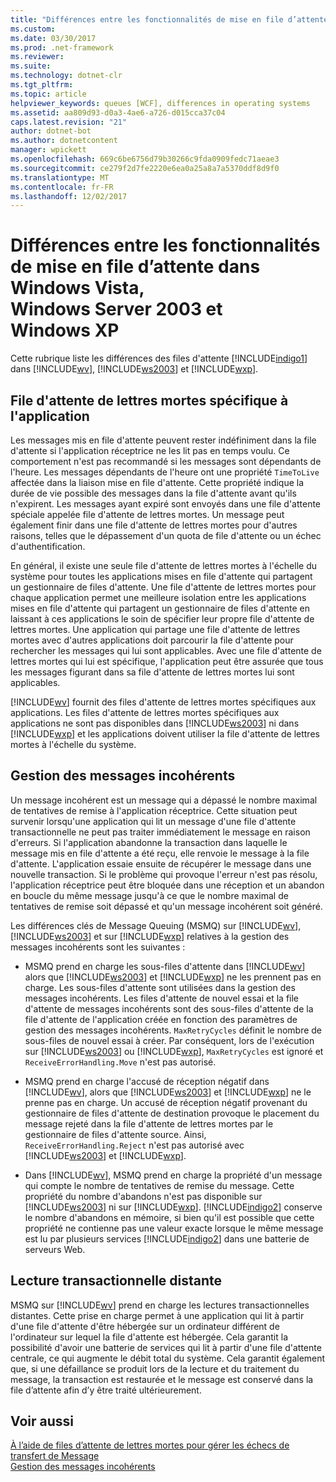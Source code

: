 ```yaml
---
title: "Différences entre les fonctionnalités de mise en file d’attente dans Windows Vista, Windows Server 2003 et Windows XP"
ms.custom: 
ms.date: 03/30/2017
ms.prod: .net-framework
ms.reviewer: 
ms.suite: 
ms.technology: dotnet-clr
ms.tgt_pltfrm: 
ms.topic: article
helpviewer_keywords: queues [WCF], differences in operating systems
ms.assetid: aa809d93-d0a3-4ae6-a726-d015cca37c04
caps.latest.revision: "21"
author: dotnet-bot
ms.author: dotnetcontent
manager: wpickett
ms.openlocfilehash: 669c6be6756d79b30266c9fda0909fedc71aeae3
ms.sourcegitcommit: ce279f2d7fe2220e6ea0a25a8a7a5370ddf8d9f0
ms.translationtype: MT
ms.contentlocale: fr-FR
ms.lasthandoff: 12/02/2017
---
```

# <a name="differences-in-queuing-features-in-windows-vista-windows-server-2003-and-windows-xp"></a>Différences entre les fonctionnalités de mise en file d’attente dans Windows Vista, Windows Server 2003 et Windows XP
Cette rubrique liste les différences des files d'attente [!INCLUDE[indigo1](../../../../includes/indigo1-md.md)] dans [!INCLUDE[wv](../../../../includes/wv-md.md)], [!INCLUDE[ws2003](../../../../includes/ws2003-md.md)] et [!INCLUDE[wxp](../../../../includes/wxp-md.md)].  
  
## <a name="application-specific-dead-letter-queue"></a>File d'attente de lettres mortes spécifique à l'application  
 Les messages mis en file d'attente peuvent rester indéfiniment dans la file d'attente si l'application réceptrice ne les lit pas en temps voulu. Ce comportement n'est pas recommandé si les messages sont dépendants de l'heure. Les messages dépendants de l'heure ont une propriété `TimeToLive` affectée dans la liaison mise en file d'attente. Cette propriété indique la durée de vie possible des messages dans la file d'attente avant qu'ils n'expirent. Les messages ayant expiré sont envoyés dans une file d'attente spéciale appelée file d'attente de lettres mortes. Un message peut également finir dans une file d'attente de lettres mortes pour d'autres raisons, telles que le dépassement d'un quota de file d'attente ou un échec d'authentification.  
  
 En général, il existe une seule file d'attente de lettres mortes à l'échelle du système pour toutes les applications mises en file d'attente qui partagent un gestionnaire de files d'attente. Une file d'attente de lettres mortes pour chaque application permet une meilleure isolation entre les applications mises en file d'attente qui partagent un gestionnaire de files d'attente en laissant à ces applications le soin de spécifier leur propre file d'attente de lettres mortes. Une application qui partage une file d'attente de lettres mortes avec d'autres applications doit parcourir la file d'attente pour rechercher les messages qui lui sont applicables. Avec une file d'attente de lettres mortes qui lui est spécifique, l'application peut être assurée que tous les messages figurant dans sa file d'attente de lettres mortes lui sont applicables.  
  
 [!INCLUDE[wv](../../../../includes/wv-md.md)] fournit des files d'attente de lettres mortes spécifiques aux applications. Les files d'attente de lettres mortes spécifiques aux applications ne sont pas disponibles dans [!INCLUDE[ws2003](../../../../includes/ws2003-md.md)] ni dans [!INCLUDE[wxp](../../../../includes/wxp-md.md)] et les applications doivent utiliser la file d'attente de lettres mortes à l'échelle du système.  
  
## <a name="poison-message-handling"></a>Gestion des messages incohérents  
 Un message incohérent est un message qui a dépassé le nombre maximal de tentatives de remise à l'application réceptrice. Cette situation peut survenir lorsqu'une application qui lit un message d'une file d'attente transactionnelle ne peut pas traiter immédiatement le message en raison d'erreurs. Si l'application abandonne la transaction dans laquelle le message mis en file d'attente a été reçu, elle renvoie le message à la file d'attente. L'application essaie ensuite de récupérer le message dans une nouvelle transaction. Si le problème qui provoque l'erreur n'est pas résolu, l'application réceptrice peut être bloquée dans une réception et un abandon en boucle du même message jusqu'à ce que le nombre maximal de tentatives de remise soit dépassé et qu'un message incohérent soit généré.  
  
 Les différences clés de Message Queuing (MSMQ) sur [!INCLUDE[wv](../../../../includes/wv-md.md)], [!INCLUDE[ws2003](../../../../includes/ws2003-md.md)] et sur [!INCLUDE[wxp](../../../../includes/wxp-md.md)] relatives à la gestion des messages incohérents sont les suivantes :  
  
-   MSMQ prend en charge les sous-files d'attente dans [!INCLUDE[wv](../../../../includes/wv-md.md)] alors que [!INCLUDE[ws2003](../../../../includes/ws2003-md.md)] et [!INCLUDE[wxp](../../../../includes/wxp-md.md)] ne les prennent pas en charge. Les sous-files d'attente sont utilisées dans la gestion des messages incohérents. Les files d'attente de nouvel essai et la file d'attente de messages incohérents sont des sous-files d'attente de la file d'attente de l'application créée en fonction des paramètres de gestion des messages incohérents. `MaxRetryCycles` définit le nombre de sous-files de nouvel essai à créer. Par conséquent, lors de l'exécution sur [!INCLUDE[ws2003](../../../../includes/ws2003-md.md)] ou [!INCLUDE[wxp](../../../../includes/wxp-md.md)], `MaxRetryCycles` est ignoré et `ReceiveErrorHandling.Move` n'est pas autorisé.  
  
-   MSMQ prend en charge l'accusé de réception négatif dans [!INCLUDE[wv](../../../../includes/wv-md.md)], alors que [!INCLUDE[ws2003](../../../../includes/ws2003-md.md)] et [!INCLUDE[wxp](../../../../includes/wxp-md.md)] ne le prenne pas en charge. Un accusé de réception négatif provenant du gestionnaire de files d'attente de destination provoque le placement du message rejeté dans la file d'attente de lettres mortes par le gestionnaire de files d'attente source. Ainsi, `ReceiveErrorHandling.Reject` n'est pas autorisé avec [!INCLUDE[ws2003](../../../../includes/ws2003-md.md)] et [!INCLUDE[wxp](../../../../includes/wxp-md.md)].  
  
-   Dans [!INCLUDE[wv](../../../../includes/wv-md.md)], MSMQ prend en charge la propriété d'un message qui compte le nombre de tentatives de remise du message. Cette propriété du nombre d'abandons n'est pas disponible sur [!INCLUDE[ws2003](../../../../includes/ws2003-md.md)] ni sur [!INCLUDE[wxp](../../../../includes/wxp-md.md)]. [!INCLUDE[indigo2](../../../../includes/indigo2-md.md)] conserve le nombre d'abandons en mémoire, si bien qu'il est possible que cette propriété ne contienne pas une valeur exacte lorsque le même message est lu par plusieurs services [!INCLUDE[indigo2](../../../../includes/indigo2-md.md)] dans une batterie de serveurs Web.  
  
## <a name="remote-transactional-read"></a>Lecture transactionnelle distante  
 MSMQ sur [!INCLUDE[wv](../../../../includes/wv-md.md)] prend en charge les lectures transactionnelles distantes. Cette prise en charge permet à une application qui lit à partir d'une file d'attente d'être hébergée sur un ordinateur différent de l'ordinateur sur lequel la file d'attente est hébergée. Cela garantit la possibilité d'avoir une batterie de services qui lit à partir d'une file d'attente centrale, ce qui augmente le débit total du système. Cela garantit également que, si une défaillance se produit lors de la lecture et du traitement du message, la transaction est restaurée et le message est conservé dans la file d’attente afin d’y être traité ultérieurement.  
  
## <a name="see-also"></a>Voir aussi  
 [À l’aide de files d’attente de lettres mortes pour gérer les échecs de transfert de Message](../../../../docs/framework/wcf/feature-details/using-dead-letter-queues-to-handle-message-transfer-failures.md)  
 [Gestion des messages incohérents](../../../../docs/framework/wcf/feature-details/poison-message-handling.md)
